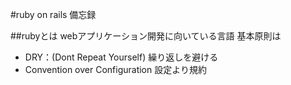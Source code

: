 #ruby on rails 備忘録

##rubyとは
webアプリケーション開発に向いている言語
基本原則は
+ DRY：(Dont Repeat Yourself) 繰り返しを避ける
+ Convention over Configuration 設定より規約


